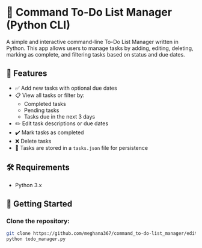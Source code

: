 # 📝 Command To-Do List Manager (Python CLI)

A simple and interactive command-line To-Do List Manager written in Python. This app allows users to manage tasks by adding, editing, deleting, marking as complete, and filtering tasks based on status and due dates.

## 📁 Features

- ✅ Add new tasks with optional due dates
- 📋 View all tasks or filter by:
  - Completed tasks
  - Pending tasks
  - Tasks due in the next 3 days
- ✏️ Edit task descriptions or due dates
- ✔️ Mark tasks as completed
- ❌ Delete tasks
- 💾 Tasks are stored in a `tasks.json` file for persistence

## 🛠️ Requirements

- Python 3.x

## 🚀 Getting Started

### Clone the repository:

```bash
git clone https://github.com/meghana367/command_to-do-list_manager/edit/main/README.md
python todo_manager.py




